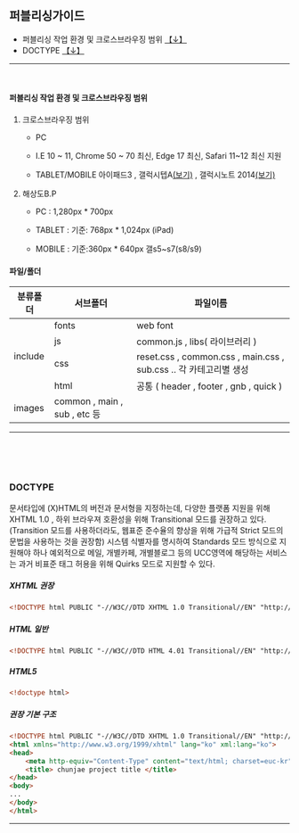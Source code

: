 
## 퍼블리싱가이드

* 퍼블리싱 작업 환경 및 크로스브라우징 범위 [【↓】](#PROJECT)
* DOCTYPE [【↓】](#DOCTYPE)


----------------------------------------------------------------------------------------
<br>
<a name='PROJECT'></a>

#### 퍼블리싱 작업 환경 및 크로스브라우징 범위

1. 크로스브라우징 범위
	- PC
	- I.E 10 ~ 11, Chrome 50 ~ 70 최신, Edge 17 최신, Safari 11~12 최신 지원

	- TABLET/MOBILE
		아이패드3 , 갤럭시텝A[(보기)](https://www.samsung.com/sec/tablets/galaxy-tab-a-wifi-p580-with-s-pen/SM-P580NZKEKOO/#specs) , 갤럭시노트 2014[(보기)](https://www.samsung.com/sec/support/model/SM-P6000ZWEKOO/)

2. 해상도B.P

	- PC :  1,280px * 700px

	- TABLET : 기준: 768px * 1,024px (iPad)
	
	- MOBILE : 기준:360px * 640px 갤s5~s7(s8/s9)


#### 파일/폴더

<table>
    <thead>
        <tr>
            <th>분류폴더</th>
            <th><center>서브폴더</center></th>
            <th><center>파일이름</center></th>
        </tr>
    </thead>
    <tbody>
        <tr>
            <td rowspan=4>include</td>
            <td>fonts</td>
            <td>web font</td>
        </tr>      
        <tr>
            <td>js</td>
            <td>common.js , libs( 라이브러리 )</td>
        </tr>
        <tr>
            <td>css</td>
            <td>reset.css , common.css , main.css , sub.css .. 각 카테고리별 생성</td>
        </tr>
		<tr>
            <td>html</td>
            <td>공통 ( header , footer , gnb , quick ) </td>
        </tr>
		<tr>
            <td>images</td>
            <td>common , main , sub , etc 등</td>
            <td></td>
        </tr>
    </tbody>
</table>

----------------------------------------------------------------------------------------

<br>
<br>
<br>
<a name='DOCTYPE'></a>

###	DOCTYPE

문서타입에 (X)HTML의 버전과 문서형을 지정하는데, 다양한 플랫폼 지원을 위해 XHTML 1.0 , 하위 브라우져 호환성을 위해 Transitional 모드를 권장하고 있다. (Transition 모드를 사용하더라도, 웹표준 준수율의 향상을 위해 가급적 Strict 모드의 문법을 사용하는 것을 권장함) 시스템 식별자를 명시하여 Standards 모드 방식으로 지원해야 하나 예외적으로 메일, 개별카페, 개별블로그 등의 UCC영역에 해당하는 서비스는 과거 비표준 태그 허용을 위해 Quirks 모드로 지원할 수 있다.

##### XHTML 권장	
``` html
<!DOCTYPE html PUBLIC "-//W3C//DTD XHTML 1.0 Transitional//EN" "http://www.w3.org/TR/xhtml1/DTD/xhtml1-transitional.dtd">
```
##### HTML 일반
``` html
<!DOCTYPE html PUBLIC "-//W3C//DTD HTML 4.01 Transitional//EN" "http://www.w3.org/TR/html4/loose.dtd">
```
##### HTML5
``` html
<!doctype html>
```
##### 권장 기본 구조
``` html
<!DOCTYPE html PUBLIC "-//W3C//DTD XHTML 1.0 Transitional//EN" "http://www.w3.org/TR/xhtml1/DTD/xhtml1-transitional.dtd">
<html xmlns="http://www.w3.org/1999/xhtml" lang="ko" xml:lang="ko">
<head>
	<meta http-equiv="Content-Type" content="text/html; charset=euc-kr" />
	<title> chunjae project title </title>
</head>
<body>
...
</body>
</html>
```




----------------------------------------------------------------------------------------